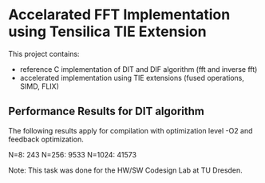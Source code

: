 # Accelarated FFT Implementation using Tensilica TIE Extension

This project contains:
- reference C implementation of DIT and DIF algorithm (fft and inverse fft)
- accelerated implementation using TIE extensions (fused operations, SIMD, FLIX)

## Performance Results for DIT algorithm
The following results apply for compilation with optimization level -O2 and feedback optimization.

N=8:      243
N=256:    9533
N=1024:   41573

Note:
This task was done for the HW/SW Codesign Lab at TU Dresden.
